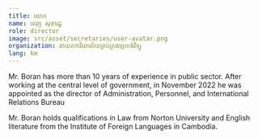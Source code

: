 ```yaml
---
title: លោក
name: ពេញ សុខារដ្ឋ
role: director
image: src/asset/secretaries/user-avatar.png
organization: នាយកការិយាល័យគ្រប់គ្រងប្រេកង់វិទ្យុ
lang: km
---
```


Mr. Boran has more than 10 years of experience in public sector. After working at the central level of government, in November 2022 he was appointed as the director of Administration, Personnel, and International Relations Bureau

Mr. Boran holds qualifications in Law from Norton University and English literature from the Institute of Foreign Languages in Cambodia.
